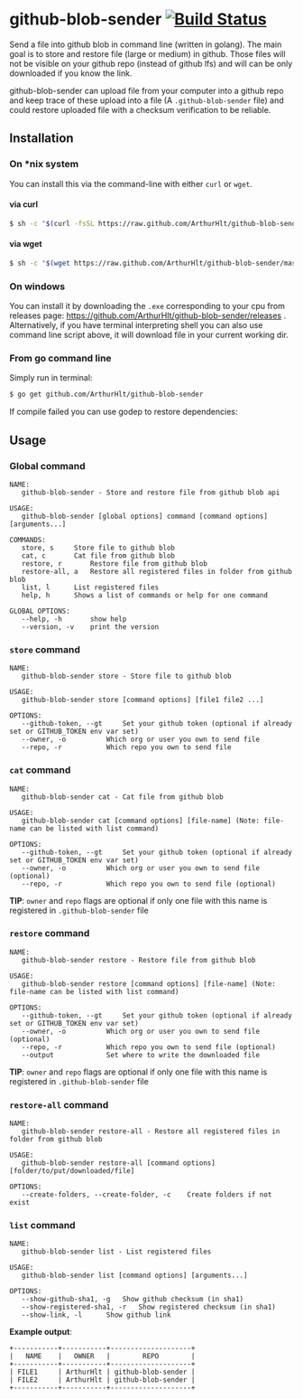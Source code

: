 # github-blob-sender [![Build Status](https://travis-ci.org/ArthurHlt/github-blob-sender.svg?branch=master)](https://travis-ci.org/ArthurHlt/github-blob-sender)

Send a file into github blob in command line (written in golang).
The main goal is to store and restore file (large or medium) in github.
Those files will not be visible on your github repo (instead of github lfs) and will can be only downloaded if you know the link.

github-blob-sender can upload file from your computer into a github repo and keep trace of these upload into a file
(A `.github-blob-sender` file) and could restore uploaded file with a checksum verification to be reliable.

## Installation

### On *nix system

You can install this via the command-line with either `curl` or `wget`.

#### via curl

```bash
$ sh -c "$(curl -fsSL https://raw.github.com/ArthurHlt/github-blob-sender/master/bin/install.sh)"
```

#### via wget

```bash
$ sh -c "$(wget https://raw.github.com/ArthurHlt/github-blob-sender/master/bin/install.sh -O -)"
```

### On windows

You can install it by downloading the `.exe` corresponding to your cpu from releases page: https://github.com/ArthurHlt/github-blob-sender/releases .
Alternatively, if you have terminal interpreting shell you can also use command line script above, it will download file in your current working dir.

### From go command line

Simply run in terminal:

```bash
$ go get github.com/ArthurHlt/github-blob-sender
```

If compile failed you can use godep to restore dependencies:


## Usage

### Global command

```
NAME:
   github-blob-sender - Store and restore file from github blob api

USAGE:
   github-blob-sender [global options] command [command options] [arguments...]

COMMANDS:
   store, s		Store file to github blob
   cat, c		Cat file from github blob
   restore, r		Restore file from github blob
   restore-all, a	Restore all registered files in folder from github blob
   list, l		List registered files
   help, h		Shows a list of commands or help for one command

GLOBAL OPTIONS:
   --help, -h		show help
   --version, -v	print the version
```

### `store` command

```
NAME:
   github-blob-sender store - Store file to github blob

USAGE:
   github-blob-sender store [command options] [file1 file2 ...]

OPTIONS:
   --github-token, --gt 	Set your github token (optional if already set or GITHUB_TOKEN env var set)
   --owner, -o 			Which org or user you own to send file
   --repo, -r 			Which repo you own to send file
```

### `cat` command

```
NAME:
   github-blob-sender cat - Cat file from github blob

USAGE:
   github-blob-sender cat [command options] [file-name] (Note: file-name can be listed with list command)

OPTIONS:
   --github-token, --gt 	Set your github token (optional if already set or GITHUB_TOKEN env var set)
   --owner, -o 			Which org or user you own to send file (optional)
   --repo, -r 			Which repo you own to send file (optional)
```

**TIP**: `owner` and `repo` flags are optional if only one file with this name is registered in `.github-blob-sender` file

### `restore` command

```
NAME:
   github-blob-sender restore - Restore file from github blob

USAGE:
   github-blob-sender restore [command options] [file-name] (Note: file-name can be listed with list command)

OPTIONS:
   --github-token, --gt 	Set your github token (optional if already set or GITHUB_TOKEN env var set)
   --owner, -o 			Which org or user you own to send file (optional)
   --repo, -r 			Which repo you own to send file (optional)
   --output 			Set where to write the downloaded file
```

**TIP**: `owner` and `repo` flags are optional if only one file with this name is registered in `.github-blob-sender` file

### `restore-all` command

```
NAME:
   github-blob-sender restore-all - Restore all registered files in folder from github blob

USAGE:
   github-blob-sender restore-all [command options] [folder/to/put/downloaded/file]

OPTIONS:
   --create-folders, --create-folder, -c	Create folders if not exist
```
### `list` command

```
NAME:
   github-blob-sender list - List registered files

USAGE:
   github-blob-sender list [command options] [arguments...]

OPTIONS:
   --show-github-sha1, -g	Show github checksum (in sha1)
   --show-registered-sha1, -r	Show registered checksum (in sha1)
   --show-link, -l		Show github link
```

**Example output**:

```
+-----------+-----------+--------------------+
|   NAME    |   OWNER   |        REPO        |
+-----------+-----------+--------------------+
| FILE1     | ArthurHlt | github-blob-sender |
| FILE2     | ArthurHlt | github-blob-sender |
+-----------+-----------+--------------------+
```

